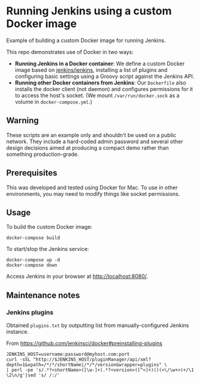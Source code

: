 # Running Jenkins using a custom Docker image

Example of building a custom Docker image for running Jenkins.

This repo demonstrates use of Docker in two ways:

* **Running Jenkins in a Docker container**:
  We define a custom Docker image based on
  [jenkins/jenkins](https://hub.docker.com/r/jenkins/jenkins/),
  installing a list of plugins and configuring basic settings
  using a Groovy script against the Jenkins API.
* **Running other Docker containers from Jenkins**:
  Our `Dockerfile` also installs the docker client (not daemon) and
  configures permissions for it to access the host's socket.
  (We mount `/var/run/docker.sock` as a volume in `docker-compose.yml`.)

## Warning

These scripts are an example only and shouldn't be used on a public network.
They include a hard-coded admin password and several other design decisions
aimed at producing a compact demo rather than something production-grade.

## Prerequisites

This was developed and tested using Docker for Mac.
To use in other environments, you may need to modify things like socket permissions.

## Usage

To build the custom Docker image:

    docker-compose build

To start/stop the Jenkins service:

    docker-compose up -d
    docker-compose down

Access Jenkins in your browser at <http://localhost:8080/>.

## Maintenance notes

### Jenkins plugins

Obtained `plugins.txt` by outputting list from manually-configured Jenkins instance.

From https://github.com/jenkinsci/docker#preinstalling-plugins

    JENKINS_HOST=username:password@myhost.com:port
    curl -sSL "http://$JENKINS_HOST/pluginManager/api/xml?depth=1&xpath=/*/*/shortName|/*/*/version&wrapper=plugins" \
    | perl -pe 's/.*?<shortName>([\w-]+).*?<version>([^<]+)()(<\/\w+>)+/\1 \2\n/g'|sed 's/ /:/'

